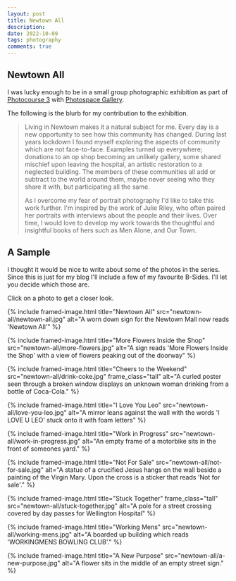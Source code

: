 ```yaml
---
layout: post
title: Newtown All
description: 
date: 2022-10-09
tags: photography
comments: true
---
```


## Newtown All

I was lucky enough to be in a small group photographic exhibition as part of [Photocourse 3](http://www.photocoursenz.com/courses.html) with [Photospace Gallery](http://www.photospacegallery.com/).

The following is the blurb for my contribution to the exhibition.

> Living in Newtown makes it a natural subject for me.
> Every day is a new opportunity to see how this community has changed.
> During last years lockdown I found myself exploring the aspects of community which are not face-to-face.
> Examples turned up everywhere; donations to an op shop becoming an unlikely gallery, some shared mischief upon leaving the hospital, an artistic restoration to a neglected building.
> The members of these communities all add or subtract to the world around them, maybe never seeing who they share it with, but participating all the same.
>
> As I overcome my fear of portrait photography I'd like to take this work further.
> I'm inspired by the work of Julie Riley, who often paired her portraits with interviews about the people and their lives.
> Over time, I would love to develop my work towards the thoughtful and insightful books of hers such as Men Alone, and Our Town.

## A Sample

I thought it would be nice to write about some of the photos in the series. Since this is just for my blog I'll include a few of my favourite B-Sides. I'll let you decide which those are.

Click on a photo to get a closer look.

{%
  include framed-image.html
  title="Newtown All"
  src="newtown-all/newtown-all.jpg"
  alt="A worn down sign for the Newtown Mall now reads 'Newtown All'"
%}

{%
  include framed-image.html
  title="More Flowers Inside the Shop"
  src="newtown-all/more-flowers.jpg"
  alt="A sign reads 'More Flowers Inside the Shop' with a view of flowers peaking out of the doorway"
%}

{%
  include framed-image.html
  title="Cheers to the Weekend"
  src="newtown-all/drink-coke.jpg"
  frame_class="tall"
  alt="A curled poster seen through a broken window displays an unknown woman drinking from a bottle of Coca-Cola."
%}

{%
  include framed-image.html
  title="I Love You Leo"
  src="newtown-all/love-you-leo.jpg"
  alt="A mirror leans against the wall with the words 'I LOVE U LEO' stuck onto it with foam letters"
%}

{%
  include framed-image.html
  title="Work in Progress"
  src="newtown-all/work-in-progress.jpg"
  alt="An empty frame of a motorbike sits in the front of someones yard."
%}

{%
  include framed-image.html
  title="Not For Sale"
  src="newtown-all/not-for-sale.jpg"
  alt="A statue of a crucified Jesus hangs on the wall beside a painting of the Virgin Mary. Upon the cross is a sticker that reads 'Not for sale'."
%}

{%
  include framed-image.html
  title="Stuck Together"
  frame_class="tall"
  src="newtown-all/stuck-together.jpg"
  alt="A pole for a street crossing covered by day passes for Wellington Hospital"
%}

{%
  include framed-image.html
  title="Working Mens"
  src="newtown-all/working-mens.jpg"
  alt="A boarded up building which reads 'WORKINGMENS BOWLING CLUB'."
%}

{%
  include framed-image.html
  title="A New Purpose"
  src="newtown-all/a-new-purpose.jpg"
  alt="A flower sits in the middle of an empty street sign."
%}
